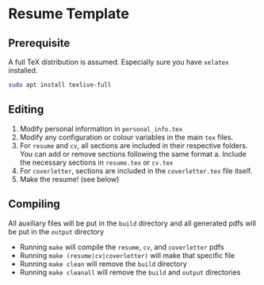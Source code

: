 # Resume Template

## Prerequisite
A full TeX distribution is assumed. Especially sure you have `xelatex` installed.
```bash
sudo apt install texlive-full
```

## Editing
1. Modify personal information in `personal_info.tex`
2. Modify any configuration or colour variables in the main `tex` files.
3. For `resume` and `cv`, all sections are included in their respective folders. You can add or remove sections following the same format
    a. Include the necessary sections in `resume.tex` or `cv.tex`
4. For `coverletter`, sections are included in the `coverletter.tex` file itself.
5. Make the resume! (see below)

## Compiling
All auxiliary files will be put in the `build` directory and all generated pdfs will be put in the `output` directory
- Running `make` will compile the `resume`, `cv`, and `coverletter` pdfs
- Running `make (resume|cv|coverletter)` will make that specific file
- Running `make clean` will remove the `build` directory
- Running `make cleanall` will remove the `build` and `output` directories
